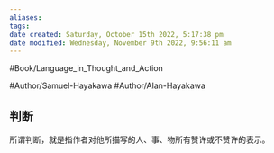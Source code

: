 ```yaml
---
aliases: 
tags: 
date created: Saturday, October 15th 2022, 5:17:38 pm
date modified: Wednesday, November 9th 2022, 9:56:11 am
---
```

#Book/Language_in_Thought_and_Action 

#Author/Samuel-Hayakawa 
#Author/Alan-Hayakawa 

## 判断

所谓判断，就是指作者对他所描写的人、事、物所有赞许或不赞许的表示。
